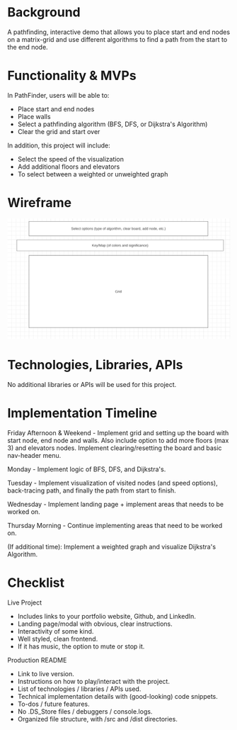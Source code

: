 # Background

A pathfinding, interactive demo that allows you to place start and end nodes on a matrix-grid
and use different algorithms to find a path from the start to the end node.

# Functionality & MVPs

In PathFinder, users will be able to:

 - Place start and end nodes
 - Place walls
 - Select a pathfinding algorithm (BFS, DFS, or Dijkstra's Algorithm)
 - Clear the grid and start over

In addition, this project will include:

 - Select the speed of the visualization
 - Add additional floors and elevators
 - To select between a weighted or unweighted graph

# Wireframe
![plot](./wireframe.png)

# Technologies, Libraries, APIs

No additional libraries or APIs will be used for this project. 

# Implementation Timeline

Friday Afternoon & Weekend - Implement grid and setting up the board with start node, end node and walls.
Also include option to add more floors (max 3) and elevators nodes. Implement clearing/resetting the board and basic nav-header menu.

Monday - Implement logic of BFS, DFS, and Dijkstra's.

Tuesday - Implement visualization of visited nodes (and speed options), back-tracing path, and finally
the path from start to finish.

Wednesday - Implement landing page + implement areas that needs to be worked on.

Thursday Morning - Continue implementing areas that need to be worked on.

(If additional time): Implement a weighted graph and visualize Dijkstra's Algorithm.

# Checklist

Live Project
 - Includes links to your portfolio website, Github, and LinkedIn.
 - Landing page/modal with obvious, clear instructions.
 - Interactivity of some kind.
 - Well styled, clean frontend.
 - If it has music, the option to mute or stop it.

Production README
 - Link to live version.
 - Instructions on how to play/interact with the project.
 - List of technologies / libraries / APIs used.
 - Technical implementation details with (good-looking) code snippets.
 - To-dos / future features.
 - No .DS_Store files / debuggers / console.logs.
 - Organized file structure, with /src and /dist directories.